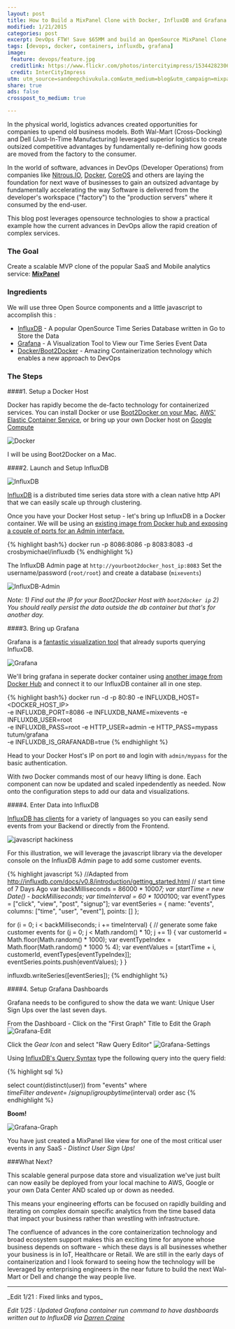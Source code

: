 ```yaml
---
layout: post
title: How to Build a MixPanel Clone with Docker, InfluxDB and Grafana
modified: 1/21/2015
categories: post
excerpt: DevOps FTW! Save $65MM and build an OpenSource MixPanel Clone.
tags: [devops, docker, containers, influxdb, grafana]
image:
 feature: devops/feature.jpg
 creditlink: https://www.flickr.com/photos/intercityimpress/15344282306
 credit: InterCityImpress
utm: utm_source=sandeepchivukula.com&utm_medium=blog&utm_campaign=mixpanelclone
share: true
ads: false
crosspost_to_medium: true

---
```


In the physical world, logistics advances created opportunities for companies to upend old business models. Both Wal-Mart (Cross-Docking) and Dell (Just-In-Time Manufacturing) leveraged superior logistics to create outsized competitive advantages by fundamentally re-defining how goods are moved from the factory to the consumer. 

In the world of software, advances in DevOps (Developer Operations) from companies like [Nitrous.IO](https://www.nitrous.io/?{{page.utm}}), [Docker](http://www.docker.com/?{{page.utm}}), [CoreOS](http://www.coreos.com/?{{page.utm}}) and others are laying the foundation for next wave of businesses to gain an outsized advantage by fundamentally accelerating the way Software is delivered from the developer's workspace ("factory") to the "production servers" where it consumed by the end-user. 

This blog post leverages opensource technologies to show a practical example how the current advances in DevOps allow the rapid creation of complex services. 


### The Goal

Create a scalable MVP clone of the popular SaaS and Mobile analytics service: [__MixPanel__](http://blogs.wsj.com/venturecapital/2014/12/18/mixpanel-raises-65-million-to-build-predictive-data-tech/?{{page.utm}})

### Ingredients

We will use three Open Source components and a little javascript to accomplish this :

* [InfluxDB](http://www.influxdb.com/?{{page.utm}}) - A popular OpenSource Time Series Database written in Go to Store the Data
* [Grafana](http://grafana.org/?{{page.utm}}) - A Visualization Tool to View our Time Series Event Data
* [Docker/Boot2Docker](http://www.docker.com/?{{page.utm}}) - Amazing Containerization technology which enables a new approach to DevOps


### The Steps

####1. Setup a Docker Host

Docker has rapidly become the de-facto technology for containerized services. You can install Docker or use [Boot2Docker on your Mac](https://docs.docker.com/installation/mac/?{{page.utm}}), [AWS' Elastic Container Service](https://aws.amazon.com/ecs/?{{page.utm}}), or bring up your own Docker host on [Google Compute](https://cloud.google.com/compute/docs/containers/container_vms?{{page.utm}})

![Docker](/images/devops/docker-whale-home-logo-@2x.png)  

I will be using Boot2Docker on a Mac. 

####2. Launch and Setup InfluxDB

![InfluxDB](/images/devops/influx.jpeg)

[InfluxDB](http://influxdb.com/docs/v0.8/introduction/overview.html?{{page.utm}}) is a distributed time series data store with a clean native http API that we can easily scale up through clustering. 

Once you have your Docker Host setup - let's bring up InfluxDB in a Docker container. We will be using an [existing image from Docker hub and exposing a couple of ports for an Admin interface.](https://github.com/crosbymichael/influxdb-docker?{{page.utm}}) 

{% highlight bash%}
docker run -p 8086:8086 -p 8083:8083 -d crosbymichael/influxdb
{% endhighlight  %}

The InfluxDB Admin page at `http://yourboot2docker_host_ip:8083` 
Set the username/password (`root/root`) and create a database (`mixevents`)

![InfluxDB-Admin](/images/devops/influx-admin.png)


_Note: 1) Find out the IP for your Boot2Docker Host with `boot2docker ip` 2) You should really persist the data outside the db container but that's for another day._

####3. Bring up Grafana

Grafana is a [fantastic visualization tool](http://grafana.org/features/?{{page.utm}}) that already suports querying InfluxDB.

![Grafana](/images/devops/grafana.png)
  
We'll bring grafana in seperate docker container using [another image from Docker Hub](https://registry.hub.docker.com/u/tutum/grafana/?{{page.utm}}) and connect it to our InfluxDB container all in one step. 

{% highlight bash%}
docker run -d -p 80:80 -e INFLUXDB_HOST=<DOCKER_HOST_IP> \
-e INFLUXDB_PORT=8086 -e INFLUXDB_NAME=mixevents -e INFLUXDB_USER=root \
-e INFLUXDB_PASS=root -e HTTP_USER=admin -e HTTP_PASS=mypass tutum/grafana \
-e INFLUXDB_IS_GRAFANADB=true
{% endhighlight  %}

Head to your Docker Host's IP on port `80` and login with `admin/mypass` for the basic authentication. 

With _two_ Docker commands most of our heavy lifting is done. Each component can now be updated and scaled inpedendently as needed. Now onto the configuration steps to add our data and visualizations. 

####4. Enter Data into InfluxDB

[InfluxDB has clients](http://influxdb.com/docs/v0.8/client_libraries/javascript.html?{{page.utm}}) for a variety of languages so you can easily send events from your Backend or directly from the Frontend.

![javascript hackiness](/images/devops/javascript.png)

For this illustration, we will leverage the javascript library via the developer console on the InfluxDB Admin page to add some customer events.

{% highlight javascript %}
//Adapted from http://influxdb.com/docs/v0.8/introduction/getting_started.html
// start time of 7 Days Ago
var backMilliseconds = 86000 * 1000*7;
var startTime = new Date() - backMilliseconds;
var timeInterval = 60 * 1000*100;
var eventTypes = ["click", "view", "post", "signup"];
var eventSeries = {
  name: "events",
  columns: ["time", "user", "event"],
  points: []
};

for (i = 0; i < backMilliseconds; i += timeInterval) {
 // generate some fake customer events
  for (j = 0; j < Math.random() * 10; j += 1) {
    var customerId = Math.floor(Math.random() * 1000);
    var eventTypeIndex = Math.floor(Math.random() * 1000 % 4);
    var eventValues = [startTime + i, customerId, eventTypes[eventTypeIndex]];
    eventSeries.points.push(eventValues);
  }
}

influxdb.writeSeries([eventSeries]);
{% endhighlight %}

####4. Setup Grafana Dashboards
  
Grafana needs to be configured to show the data we want: Unique User Sign Ups over the last seven days.

From the Dashboard - Click on the "First Graph" Title to Edit the Graph
![Grafana-Edit](/images/devops/grafana-1.png)

Click the _Gear Icon_  and select "Raw Query Editor" 
![Grafana-Settings](/images/devops/grafana-2.png)

Using [InfluxDB's Query Syntax](http://influxdb.com/docs/v0.8/api/query_language.html?{{page.utm}}) type the following query into the query field: 

{% highlight sql %}

select count(distinct(user)) from "events" where $timeFilter \
and event =~/signup/i group by time($interval) order asc
{% endhighlight %}

  
__Boom!__  

![Grafana-Graph](/images/devops/grafana-graph.png)

You have just created a MixPanel like view for one of the most critical user events in any SaaS - _Distinct User Sign Ups!_ 

###What Next?

This scalable general purpose data store and visualization we've just built can now easily be deployed from your local machine to AWS, Google or your own Data Center AND scaled up or down as needed. 

This means your engineering efforts can be focused on rapidly building and iterating on complex domain specific analytics from the time based data that impact your business rather than wrestling with infrastructure.

The confluence of advances in the core containerization technology and broad ecosystem support makes this an exciting time for anyone whose business depends on software - which these days is all businesses whether your business is in IoT, Healthcare or Retail.  We are still in the early days of containerization and I look forward to seeing how the technology will be leveraged by enterprising engineers in the near future to build the next Wal-Mart or Dell and change the way people live.

<HR>
_Edit 1/21 : Fixed links and typos_

_Edit 1/25 : Updated Grafana container run command to have dashboards written out to
InfluxDB via [Darren Craine](https://www.facebook.com/agrippa)_
